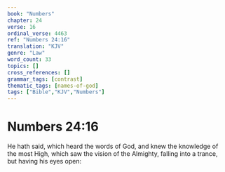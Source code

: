 ```yaml
---
book: "Numbers"
chapter: 24
verse: 16
ordinal_verse: 4463
ref: "Numbers 24:16"
translation: "KJV"
genre: "Law"
word_count: 33
topics: []
cross_references: []
grammar_tags: [contrast]
thematic_tags: [names-of-god]
tags: ["Bible","KJV","Numbers"]
---
```


# Numbers 24:16

He hath said, which heard the words of God, and knew the knowledge of the most High, which saw the vision of the Almighty, falling into a trance, but having his eyes open:
